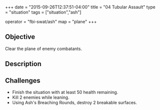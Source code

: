 +++
date = "2015-09-26T12:37:51-04:00"
title = "04 Tubular Assault"
type = "situation"
tags = ["situation","ash"]

operator = "fbi-swat/ash"
map = "plane"
+++

## Objective

Clear the plane of enemy combatants.

## Description


## Challenges

* Finish the situation with at least 50 health remaining.
* Kill 2 enemies while leaning.
* Using Ash's Breaching Rounds, destroy 2 breakable surfaces.
